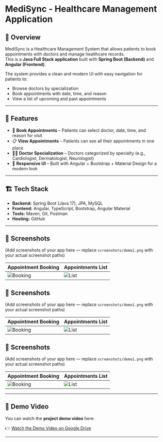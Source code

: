 # MediSync - Healthcare Management Application  

## 📌 Overview
MediSync is a Healthcare Management System that allows patients to book appointments with doctors and manage healthcare records.  
This is a **Java Full Stack application** built with **Spring Boot (Backend)** and **Angular (Frontend)**.  

The system provides a clean and modern UI with easy navigation for patients to:  
- Browse doctors by specialization  
- Book appointments with date, time, and reason  
- View a list of upcoming and past appointments  

---

## 🚀 Features
- 🏥 **Book Appointments** – Patients can select doctor, date, time, and reason for visit  
- 📋 **View Appointments** – Patients can see all their appointments in one place  
- 👨‍⚕️ **Doctor Specialization** – Doctors categorized by specialty (e.g., Cardiologist, Dermatologist, Neurologist)  
- 🎨 **Responsive UI** – Built with Angular + Bootstrap + Material Design for a modern look  

---

## 🏗️ Tech Stack
- **Backend:** Spring Boot (Java 17), JPA, MySQL  
- **Frontend:** Angular, TypeScript, Bootstrap, Angular Material  
- **Tools:** Maven, Git, Postman  
- **Hosting:** GitHub  

---

## 📸 Screenshots
(Add screenshots of your app here — replace `screenshots/demo1.png` with your actual screenshot paths)

| Appointment Booking | Appointments List |
|---------------------|-------------------|
| ![Booking](screenshots/appointment.png) | ![List](screenshots/appointments-list.png) |

## 📸 Screenshots
(Add screenshots of your app here — replace `screenshots/demo1.png` with your actual screenshot paths)

| Appointment Booking | Appointments List |
|---------------------|-------------------|
| ![Booking](screenshots/appointment.png) | ![List](screenshots/appointments-list.png) |

## 📸 Screenshots
(Add screenshots of your app here — replace `screenshots/demo1.png` with your actual screenshot paths)

| Appointment Booking | Appointments List |
|---------------------|-------------------|
| ![Booking](screenshots/appointment.png) | ![List](screenshots/appointments-list.png) |

---

## 🎥 Demo Video
You can watch the **project demo video** here:  

👉 [Watch the Demo Video on Google Drive]([PASTE-YOUR-DRIVE-LINK-HERE](https://drive.google.com/file/d/1nuL8WCh3NSw28heN2BCWUUQyShi9LT2G/view?usp=sharing))  

---
